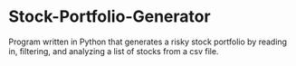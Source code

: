 # Stock-Portfolio-Generator
Program written in Python that generates a risky stock portfolio by reading in, filtering, and analyzing a list of stocks from a csv file.
